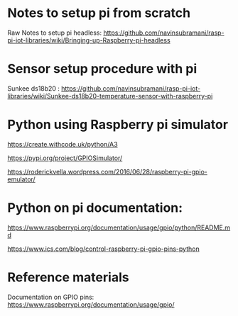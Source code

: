 # Notes to setup pi from scratch

Raw Notes to setup pi headless: https://github.com/navinsubramani/rasp-pi-iot-libraries/wiki/Bringing-up-Raspberry-pi-headless

# Sensor setup procedure with pi

Sunkee ds18b20 : https://github.com/navinsubramani/rasp-pi-iot-libraries/wiki/Sunkee-ds18b20-temperature-sensor-with-raspberry-pi

# Python using Raspberry pi simulator

https://create.withcode.uk/python/A3

https://pypi.org/project/GPIOSimulator/

https://roderickvella.wordpress.com/2016/06/28/raspberry-pi-gpio-emulator/

# Python on pi documentation: 

https://www.raspberrypi.org/documentation/usage/gpio/python/README.md

https://www.ics.com/blog/control-raspberry-pi-gpio-pins-python



# Reference materials

Documentation on GPIO pins: https://www.raspberrypi.org/documentation/usage/gpio/
